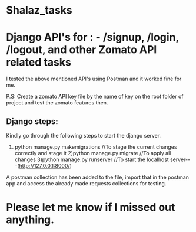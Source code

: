 # Shalaz_tasks
<h1>Django API's for : - /signup, /login, /logout, and other Zomato API related tasks</h1>

I tested the above mentioned API's using Postman and it worked fine for me.

P.S: Create a zomato API key file by the name of key on the root folder of project and test the zomato features then.

<h2>Django steps:</h2>
Kindly go through the following steps to start the django server.

1) python manage.py makemigrations      //To stage the current changes correctly and stage it
2)python manage.py migrate            //To apply all changes
3)python manage.py runserver          //To start the localhost server---(http://127.0.0.1:8000/)

A postman collection has been added to the file, import that in the postman app and access the already made requests collections for testing.

<h1>Please let me know if I missed out anything.<h1>
